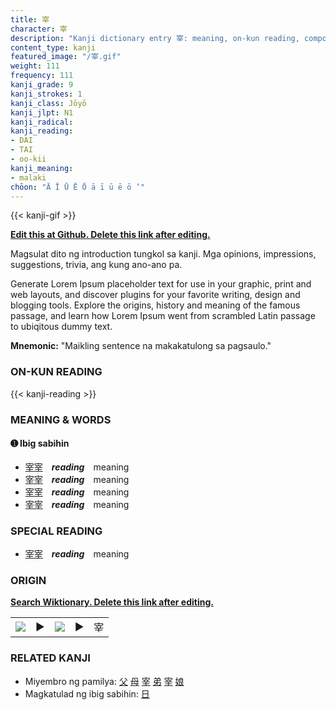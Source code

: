 ```yaml
---
title: 宰
character: 宰
description: "Kanji dictionary entry 宰: meaning, on-kun reading, compounds, origin, related kanji"
content_type: kanji
featured_image: "/宰.gif"
weight: 111
frequency: 111
kanji_grade: 9
kanji_strokes: 1
kanji_class: Jōyō
kanji_jlpt: N1
kanji_radical: 
kanji_reading: 
- DAI
- TAI
- oo-kii
kanji_meaning:
- malaki
chōon: "Ā Ī Ū Ē Ō ā ī ū ē ō ’"
---
```

[//]: # (Don't edit the line below. Kanji animated GIF code is automatically generated.)
{{< kanji-gif >}}

[//]: # (Edit below this line.)

**[Edit this at Github. Delete this link after editing.](https://github.com/tim0g/tim/tree/main/content/kanji/宰/index.md)**

Magsulat dito ng introduction tungkol sa kanji. Mga opinions, impressions, suggestions, trivia, ang kung ano-ano pa.

Generate Lorem Ipsum placeholder text for use in your graphic, print and web layouts, and discover plugins for your favorite writing, design and blogging tools. Explore the origins, history and meaning of the famous passage, and learn how Lorem Ipsum went from scrambled Latin passage to ubiqitous dummy text.
 
**Mnemonic:** "Maikling sentence na makakatulong sa pagsaulo."

### ON-KUN READING

[//]: # (Don't edit the line below. ON-KUN READING code is automatically generated.)
{{< kanji-reading >}}

### MEANING & WORDS

#### ➊ **Ibig sabihin**
  - [宰](../宰)[宰](../宰)　***reading***　meaning
  - [宰](../宰)[宰](../宰)　***reading***　meaning
  - [宰](../宰)[宰](../宰)　***reading***　meaning
  - [宰](../宰)[宰](../宰)　***reading***　meaning

### SPECIAL READING
  - [宰](../宰)[宰](../宰)　***reading***　meaning

### ORIGIN

**[Search Wiktionary. Delete this link after editing.](https://wiktionary.org/wiki/宰)**
<table class="kanji-table"><tr><td>
<img src="60px-宰-bronze.svg.png">
</td><td>▶</td><td>
<img src="60px-宰-oracle.svg.png">
</td><td>▶</td>
<td class="kanji-origin">宰</td>
</tr></table>

### RELATED KANJI
- Miyembro ng pamilya: [父](../父) [母](../母) [宰](../宰) [弟](../弟) [宰](../宰) [娘](../娘)
- Magkatulad ng ibig sabihin: [日](../日)
